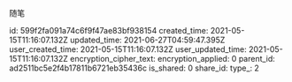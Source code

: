 随笔

id: 599f2fa091a74c6f9f47ae83bf938154
created_time: 2021-05-15T11:16:07.132Z
updated_time: 2021-06-27T04:59:47.395Z
user_created_time: 2021-05-15T11:16:07.132Z
user_updated_time: 2021-05-15T11:16:07.132Z
encryption_cipher_text: 
encryption_applied: 0
parent_id: ad2511bc5e2f4b17811b6721eb35436c
is_shared: 0
share_id: 
type_: 2